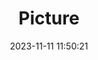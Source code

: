 ---
weight: 1
images:
- /images/edited/206.jpeg
title: Picture
date: 2023-11-11 11:50:21
tags: [luminarneo,work,ilce7m3,car,person]
---